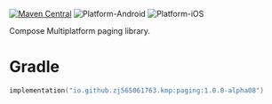 [![Maven Central](https://img.shields.io/maven-central/v/io.github.zj565061763.kmp/paging)](https://central.sonatype.com/search?q=g:io.github.zj565061763.kmp+paging)
![Platform-Android](https://img.shields.io/badge/Platform-Android-brightgreen)
![Platform-iOS](https://img.shields.io/badge/Platform-iOS-brightgreen)

Compose Multiplatform paging library.

# Gradle

```kotlin
implementation("io.github.zj565061763.kmp:paging:1.0.0-alpha08")
```